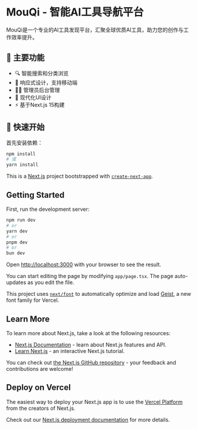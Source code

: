 # MouQi - 智能AI工具导航平台

MouQi是一个专业的AI工具发现平台，汇聚全球优质AI工具，助力您的创作与工作效率提升。

## 🌟 主要功能

- 🔍 智能搜索和分类浏览
- 📱 响应式设计，支持移动端
- 👨‍💼 管理员后台管理
- 🎨 现代化UI设计
- ⚡ 基于Next.js 15构建

## 🚀 快速开始

首先安装依赖：

```bash
npm install
# 或
yarn install
```

This is a [Next.js](https://nextjs.org) project bootstrapped with [`create-next-app`](https://nextjs.org/docs/app/api-reference/cli/create-next-app).

## Getting Started

First, run the development server:

```bash
npm run dev
# or
yarn dev
# or
pnpm dev
# or
bun dev
```

Open [http://localhost:3000](http://localhost:3000) with your browser to see the result.

You can start editing the page by modifying `app/page.tsx`. The page auto-updates as you edit the file.

This project uses [`next/font`](https://nextjs.org/docs/app/building-your-application/optimizing/fonts) to automatically optimize and load [Geist](https://vercel.com/font), a new font family for Vercel.

## Learn More

To learn more about Next.js, take a look at the following resources:

- [Next.js Documentation](https://nextjs.org/docs) - learn about Next.js features and API.
- [Learn Next.js](https://nextjs.org/learn) - an interactive Next.js tutorial.

You can check out [the Next.js GitHub repository](https://github.com/vercel/next.js) - your feedback and contributions are welcome!

## Deploy on Vercel

The easiest way to deploy your Next.js app is to use the [Vercel Platform](https://vercel.com/new?utm_medium=default-template&filter=next.js&utm_source=create-next-app&utm_campaign=create-next-app-readme) from the creators of Next.js.

Check out our [Next.js deployment documentation](https://nextjs.org/docs/app/building-your-application/deploying) for more details.
